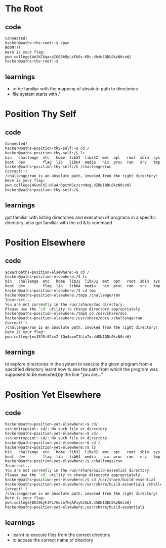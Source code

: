 # The Root
## code
```bash
Connected!
hacker@paths~the-root:~$ /pwn
BOOM!!!
Here is your flag:
pwn.college{4n2KC6qarpIG88AMpLxFk8s-KRr.dhzN5QDL0kzN0czW}
hacker@paths~the-root:~$ 
```

## learnings
- to be familiar with the mapping of absolute path to directories
- file system starts with /

# Position Thy Self
## code
```bash
Connected!
hacker@paths~position-thy-self:~$ cd /
hacker@paths~position-thy-self:/$ ls
bin   challenge  etc   home  lib32  libx32  mnt  opt   root  sbin  sys  usr
boot  dev        flag  lib   lib64  media   nix  proc  run   srv   tmp  var
hacker@paths~position-thy-self:/$ /challenge/run
Correct!!!
/challenge/run is an absolute path, invoked from the right directory!
Here is your flag:
pwn.college{4GvmlXI-HCaAr0pxtKGczsrnNxg.dZDN1QDL0kzN0czW}
hacker@paths~position-thy-self:/$ 


```

## learnings
got familiar with listing directories and execution of programs in a specific directory.
also got familiar with the cd & ls command

# Position Elsewhere
## code
``` bash
acker@paths~position-elsewhere:~$ cd /
hacker@paths~position-elsewhere:/$ ls
bin   challenge  etc   home  lib32  libx32  mnt  opt   root  sbin  sys  usr
boot  dev        flag  lib   lib64  media   nix  proc  run   srv   tmp  var
hacker@paths~position-elsewhere:/$ cd tmp
hacker@paths~position-elsewhere:/tmp$ /challenge/run
Incorrect...
You are not currently in the /usr/share/doc directory.
Please use the `cd` utility to change directory appropriately.
hacker@paths~position-elsewhere:/tmp$ cd /usr/share/doc
hacker@paths~position-elsewhere:/usr/share/doc$ /challenge/run
Correct!!!
/challenge/run is an absolute path, invoked from the right directory!
Here is your flag:
pwn.college{os35J5iSCxxZ-lQo4qvoT1LLn7x.ddDN1QDL0kzN0czW}
```

## learnings
to explore directories in the system
to execute the given program from a specified directory
learnt how to see the path from which the program was supposed to be executed,by the line "you are..."
# Position Yet Elsewhere
## code

```bash
hacker@paths~position-yet-elsewhere:~$ cd/
ssh-entrypoint: cd/: No such file or directory
hacker@paths~position-yet-elsewhere:~$ cd/
ssh-entrypoint: cd/: No such file or directory
hacker@paths~position-yet-elsewhere:~$ cd /
hacker@paths~position-yet-elsewhere:/$ ls
bin   challenge  etc   home  lib32  libx32  mnt  opt   root  sbin  sys  usr
boot  dev        flag  lib   lib64  media   nix  proc  run   srv   tmp  var
hacker@paths~position-yet-elsewhere:/$ /challenge/run
Incorrect...
You are not currently in the /usr/share/build-essential directory.
Please use the `cd` utility to change directory appropriately.
hacker@paths~position-yet-elsewhere:/$ cd /usr/share/build-essential
hacker@paths~position-yet-elsewhere:/usr/share/build-essential$ /challenge/run
Correct!!!
/challenge/run is an absolute path, invoked from the right directory!
Here is your flag:
pwn.college{8OJ96yFJPL7Gu6o7kqAPiyKJ6LO.dhDN1QDL0kzN0czW}
hacker@paths~position-yet-elsewhere:/usr/share/build-essential$
```

## learnings

- learnt to execute files from the correct directory
- to access the correct name of directory
